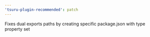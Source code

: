 ```yaml
---
'tsuru-plugin-recommended': patch
---
```


Fixes dual exports paths by creating specific package.json with type property set
